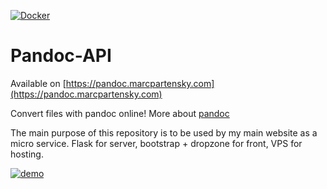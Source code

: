 [![Docker](https://github.com/MarcPartensky/pandoc-api/actions/workflows/docker-push.yml/badge.svg)](https://github.com/MarcPartensky/pandoc-api/actions/workflows/docker-push.yml)

# Pandoc-API

Available on [https://pandoc.marcpartensky.com](https://pandoc.marcpartensky.com)

Convert files with pandoc online!
More about [pandoc](https://pandoc.org/)

The main purpose of this repository is to be used by my main website as a micro service.
Flask for server, bootstrap + dropzone for front, VPS for hosting.

[![demo](https://media.discordapp.net/attachments/707227543220125757/785813858680963072/Capture_decran_2020-12-08_a_11.22.48_2.png?width=960&height=550)](https://pandoc.marcpartensky.com/)
